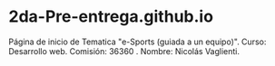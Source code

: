 # 2da-Pre-entrega.github.io
Página de inicio de Tematica "e-Sports (guiada a un equipo)". 
Curso: Desarrollo web. 
Comisión: 36360 .
Nombre: Nicolás Vaglienti.
